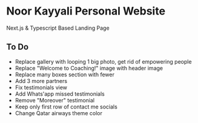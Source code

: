 # Noor Kayyali Personal Website

Next.js & Typescript Based Landing Page

## To Do

- Replace gallery with looping 1 big photo, get rid of empowering people
- Replace "Welcome to Coaching!" image with header image
- Replace many boxes section with fewer
- Add 3 more partners
- Fix testimonials view
- Add Whats'app missed testimonials
- Remove "Moreover" testimonial
- Keep only first row of contact me socials
- Change Qatar airways theme color
